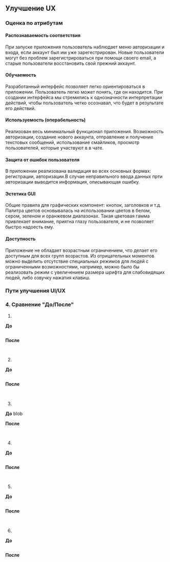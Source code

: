 ## Улучшение UX

### Оценка по атрибутам
#### Распознаваемость соответствия
При запуске приложения пользователь наблюдает меню авторизации и входа, если аккаунт был им уже зарегестрирован. Новые пользователи могут без проблем зарегистрироваться при помощи своего email, а старые пользователи восстановить свой прежний аккаунт.


#### Обучаемость

Разработанный интерфейс позволяет легко ориентироваться в приложении. Пользователь легко может понять, где он находится. При создании интерфейса мы стремились к однозначности интерпретации действий, чтобы пользователь четко осознавал, что будет в результате его действий. 

#### Используемость (операбельность)

Реализован весь минимальный функционал приложения. Возможность авторизации, создание нового аккаунта, отправление и получение текстовых сообщений, использование смайликов, просмотр пользователей, которые участвуют в в чате. 

#### Защита от ошибок пользователя

В приложении реализована валидация во всех основных формах: регистрации, авторизации.В случае неправильного ввода данных прти авторизации выводится информация, описывающая ошибку.

#### Эстетика GUI

Общие правила для графических компонент: кнопок, заголовков и т.д. Палитра цветов основывалась на использовании цветов в белом, сером, зеленом и оранжевом диапазонах. Такая цветовая гамма привлекает внимание, приятна глазу пользователя, и не позволяет быстро надоесть ему.

#### Доступность

Приложение не обладает возрастным ограничением, что делает его доступным для всех групп возрастов. Из отрицательных моментов можно выделить отсутствие специальных режимов для людей с ограниченными возможностями, например, можно было бы реализовать режим с увеличением размера шрифта для слабовидящих людей, либо озвучку нажатия клавиш.

### Пути улучшения UI/UX



### 4. Сравнение "До/После"

  1.

**До**

 ![]()


**После**

 ![]()

 ##
  2.

**До**

 ![]()


**После**

 ![]()

 ##
  3.

**До**
blob
 ![]()


**После**

 ![]()

 ##
  4.

  **До**

   ![]()


  **После**

   ![]()

  ##
   5.

  **До**

   ![]()


  **После**

   ![]()

  ##
   6.

  **До**

   ![]()


  **После**

   ![]()

   ##



